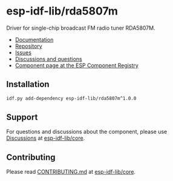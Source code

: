 # esp-idf-lib/rda5807m

Driver for single-chip broadcast FM radio tuner RDA5807M.

* [Documentation](https://esp-idf-lib.github.io/rda5807m/)
* [Repository](https://github.com/esp-idf-lib/rda5807m)
* [Issues](https://github.com/esp-idf-lib/rda5807m/issues)
* [Discussions and questions](https://github.com/esp-idf-lib/core/discussions)
* [Component page at the ESP Component Registry](https://components.espressif.com/components/esp-idf-lib/rda5807m)

## Installation

```sh
idf.py add-dependency esp-idf-lib/rda5807m^1.0.0
```

## Support

For questions and discussions about the component, please use
[Discussions](https://github.com/esp-idf-lib/core/discussions)
at [esp-idf-lib/core](https://github.com/esp-idf-lib/core).

## Contributing

Please read [CONTRIBUTING.md](https://github.com/esp-idf-lib/core/blob/main/CONTRIBUTING.md)
at [esp-idf-lib/core](https://github.com/esp-idf-lib/core).
